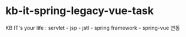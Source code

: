 # kb-it-spring-legacy-vue-task
KB IT's your life : servlet - jsp - jstl - spring framework - spring-vue 연동
